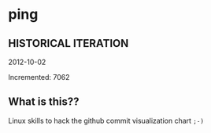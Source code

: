 # ping

## HISTORICAL ITERATION
2012-10-02

Incremented: 7062

## What is this?? 
Linux skills to hack the github commit visualization chart `;-)`
